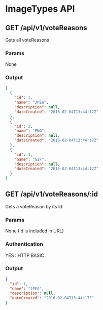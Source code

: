 # ImageTypes API

<a name="index"></a>
## GET /api/v1/voteReasons
Gets all voteReasons
### Params
None
### Output
```json
[
  {
    "id": 1,
    "name": "JPEG",
    "description": null,
    "dateCreated": "2016-02-04T13:44:17Z"
  },
  {
    "id": 2,
    "name": "PNG",
    "description": null,
    "dateCreated": "2016-02-04T13:44:17Z"
  },
  {
    "id": 3,
    "name": "GIF",
    "description": null,
    "dateCreated": "2016-02-04T13:44:17Z"
  }
]
```
<a name="show"></a>
## GET /api/v1/voteReasons/:id
Gets a voteReason by its Id
### Params
None (Id is included in URL)
### Authentication
YES : HTTP BASIC
### Output
```json
{
  "id": 1,
  "name": "JPEG",
  "description": null,
  "dateCreated": "2016-02-04T13:44:17Z"
}
```
